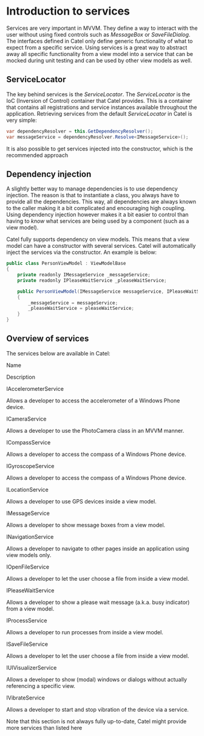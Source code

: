 # Introduction to services

Services are very important in MVVM. They define a way to interact with the user without using fixed controls such as *MessageBox* or *SaveFileDialog*. The interfaces defined in Catel only define generic functionality of what to expect from a specific service. Using services is a great way to abstract away all specific functionality from a view model into a service that can be mocked during unit testing and can be used by other view models as well.

## ServiceLocator

The key behind services is the *ServiceLocator*. The *ServiceLocator* is the IoC (Inversion of Control) container that Catel provides. This is a container that contains all registrations and service instances available throughout the application. Retrieving services from the default *ServiceLocator* in Catel is very simple:

``` {.java data-syntaxhighlighter-params="brush: java; gutter: false; theme: Confluence" data-theme="Confluence" style="brush: java; gutter: false; theme: Confluence"}
var dependencyResolver = this.GetDependencyResolver();
var messageService = dependencyResolver.Resolve<IMessageService>();
```

It is also possible to get services injected into the constructor, which is the recommended approach

## Dependency injection

A slightly better way to manage dependencies is to use dependency injection. The reason is that to instantiate a class, you always have to provide all the dependencies. This way, all dependencies are always known to the caller making it a bit complicated and encouraging high coupling. Using dependency injection however makes it a bit easier to control than having to *know* what services are being used by a component (such as a view model).

Catel fully supports dependency on view models. This means that a view model can have a constructor with several services. Catel will automatically inject the services via the constructor. An example is below:

``` {.java data-syntaxhighlighter-params="brush: java; gutter: false; theme: Confluence" data-theme="Confluence" style="brush: java; gutter: false; theme: Confluence"}
public class PersonViewModel : ViewModelBase
{ 
    private readonly IMessageService _messageService;
    private readonly IPleaseWaitService _pleaseWaitService;

    public PersonViewModel(IMessageService messageService, IPleaseWaitService pleaseWaitService)
    {
        _messageService = messageService;
        _pleaseWaitService = pleaseWaitService;
    }
}
```

## Overview of services

The services below are available in Catel:

Name

Description

IAccelerometerService

Allows a developer to access the accelerometer of a Windows Phone device.

ICameraService

Allows a developer to use the PhotoCamera class in an MVVM manner.

ICompassService

Allows a developer to access the compass of a Windows Phone device.

IGyroscopeService

Allows a developer to access the compass of a Windows Phone device.

ILocationService

Allows a developer to use GPS devices inside a view model.

IMessageService

Allows a developer to show message boxes from a view model.

INavigationService

Allows a developer to navigate to other pages inside an application using view models only.

IOpenFileService

Allows a developer to let the user choose a file from inside a view model.

IPleaseWaitService

Allows a developer to show a please wait message (a.k.a. busy indicator) from a view model.

IProcessService

Allows a developer to run processes from inside a view model.

ISaveFileService

Allows a developer to let the user choose a file from inside a view model.

IUIVisualizerService

Allows a developer to show (modal) windows or dialogs without actually referencing a specific view.

IVibrateService

Allows a developer to start and stop vibration of the device via a service.

Note that this section is not always fully up-to-date, Catel might provide more services than listed here

